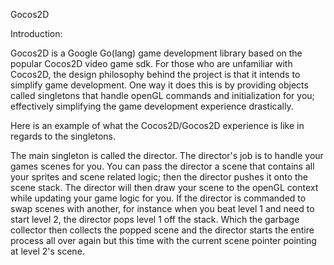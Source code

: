 Gocos2D

Introduction:
	
Gocos2D is a Google Go(lang) game development library based on the popular 
Cocos2D video game sdk. For those who are unfamiliar with Cocos2D, the design philosophy behind
the project is that it intends to simplify game development. One way it does this is by providing
objects called singletons that handle openGL commands and initialization for you; effectively 
simplifying the game development experience drastically.

Here is an example of what the Cocos2D/Gocos2D experience is like in regards to the singletons.

The main singleton is called the director. The director's job is to handle your games scenes for
you. You can pass the director a scene that contains all your sprites and scene related logic;
then the director pushes it onto the scene stack. The director will then draw your scene to the 
openGL context while updating your game logic for you. If the director is commanded to swap
scenes with another, for instance when you beat level 1 and need to start level 2, the director 
pops level 1 off the stack. Which the garbage collector then collects the popped scene and the director starts the
entire process all over again but this time with the current scene pointer pointing at level 2's
scene.